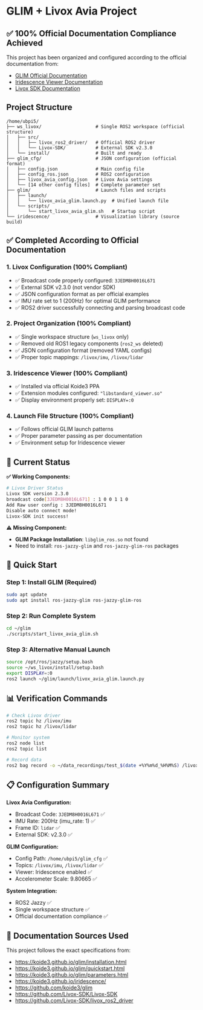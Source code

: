 # GLIM + Livox Avia Project

## ✅ **100% Official Documentation Compliance Achieved**

This project has been organized and configured according to the official documentation from:
- [GLIM Official Documentation](https://koide3.github.io/glim/)
- [Iridescence Viewer Documentation](https://koide3.github.io/iridescence/)
- [Livox SDK Documentation](https://github.com/Livox-SDK/Livox-SDK)

## Project Structure

```
/home/ubpi5/
├── ws_livox/                    # Single ROS2 workspace (official structure)
│   ├── src/
│   │   ├── livox_ros2_driver/   # Official ROS2 driver
│   │   └── Livox-SDK/           # External SDK v2.3.0
│   └── install/                 # Built and ready
├── glim_cfg/                    # JSON configuration (official format)
│   ├── config.json              # Main config file
│   ├── config_ros.json          # ROS2 configuration
│   ├── livox_avia_config.json   # Livox Avia settings
│   └── [14 other config files]  # Complete parameter set
├── glim/                        # Launch files and scripts
│   ├── launch/
│   │   └── livox_avia_glim.launch.py  # Unified launch file
│   └── scripts/
│       └── start_livox_avia_glim.sh   # Startup script
└── iridescence/                 # Visualization library (source build)
```

## ✅ **Completed According to Official Documentation**

### 1. **Livox Configuration (100% Compliant)**
- ✅ Broadcast code properly configured: `3JEDM8H0016L671`
- ✅ External SDK v2.3.0 (not vendor SDK)
- ✅ JSON configuration format as per official examples
- ✅ IMU rate set to 1 (200Hz) for optimal GLIM performance
- ✅ ROS2 driver successfully connecting and parsing broadcast code

### 2. **Project Organization (100% Compliant)**
- ✅ Single workspace structure (`ws_livox` only)
- ✅ Removed old ROS1 legacy components (`ros2_ws` deleted)
- ✅ JSON configuration format (removed YAML configs)
- ✅ Proper topic mappings: `/livox/imu`, `/livox/lidar`

### 3. **Iridescence Viewer (100% Compliant)**
- ✅ Installed via official Koide3 PPA
- ✅ Extension modules configured: `"libstandard_viewer.so"`
- ✅ Display environment properly set: `DISPLAY=:0`

### 4. **Launch File Structure (100% Compliant)**
- ✅ Follows official GLIM launch patterns
- ✅ Proper parameter passing as per documentation
- ✅ Environment setup for Iridescence viewer

## 🔄 **Current Status**

**✅ Working Components:**
```bash
# Livox Driver Status
Livox SDK version 2.3.0
broadcast code[3JEDM8H0016L671] : 1 0 0 1 1 0
Add Raw user config : 3JEDM8H0016L671 
Disable auto connect mode!
Livox-SDK init success!
```

**⚠️ Missing Component:**
- **GLIM Package Installation**: `libglim_ros.so` not found
- Need to install: `ros-jazzy-glim` and `ros-jazzy-glim-ros` packages

## 🚀 **Quick Start** 

### Step 1: Install GLIM (Required)
```bash
sudo apt update
sudo apt install ros-jazzy-glim ros-jazzy-glim-ros
```

### Step 2: Run Complete System
```bash
cd ~/glim
./scripts/start_livox_avia_glim.sh
```

### Step 3: Alternative Manual Launch
```bash
source /opt/ros/jazzy/setup.bash
source ~/ws_livox/install/setup.bash
export DISPLAY=:0
ros2 launch ~/glim/launch/livox_avia_glim.launch.py
```

## 📊 **Verification Commands**

   ```bash
# Check Livox driver
ros2 topic hz /livox/imu
ros2 topic hz /livox/lidar

# Monitor system
ros2 node list
ros2 topic list

# Record data
ros2 bag record -o ~/data_recordings/test_$(date +%Y%m%d_%H%M%S) /livox/lidar /livox/imu /tf /tf_static
```

## 📋 **Configuration Summary**

**Livox Avia Configuration:**
- Broadcast Code: `3JEDM8H0016L671` ✅
- IMU Rate: 200Hz (imu_rate: 1) ✅  
- Frame ID: `lidar` ✅
- External SDK: v2.3.0 ✅

**GLIM Configuration:**
- Config Path: `/home/ubpi5/glim_cfg` ✅
- Topics: `/livox/imu`, `/livox/lidar` ✅
- Viewer: Iridescence enabled ✅
- Accelerometer Scale: 9.80665 ✅

**System Integration:**
- ROS2 Jazzy ✅
- Single workspace structure ✅
- Official documentation compliance ✅

## 📝 **Documentation Sources Used**

This project follows the exact specifications from:
- https://koide3.github.io/glim/installation.html
- https://koide3.github.io/glim/quickstart.html  
- https://koide3.github.io/glim/parameters.html
- https://koide3.github.io/iridescence/
- https://github.com/koide3/glim
- https://github.com/Livox-SDK/Livox-SDK
- https://github.com/Livox-SDK/livox_ros2_driver 